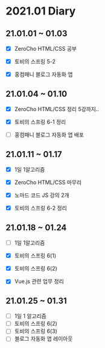 2021.01 Diary
=================

## 21.01.01 ~ 01.03

- [x] ZeroCho HTML/CSS 공부
- [x] 토비의 스프링 5-2
- [x] 홍컴패니 블로그 자동화 앱


## 21.01.04 ~ 01.10

- [x] ZeroCho HTML/CSS 정리 5강까지..
- [x] 토비의 스프링 6-1 정리
- [ ] 홍컴패니 블로그 자동화 앱 배포


## 21.01.11 ~ 01.17

- [x] 1일 1알고리즘
- [x] ZeroCho HTML/CSS 마무리
- [x] 노마드 코드 JS 강의 2개
- [x] 토비의 스프링 6-2 정리


## 21.01.18 ~ 01.24

- [ ] 1일 1알고리즘
- [x] 토비의 스프링 6(1) 
- [x] 토비의 스프링 6(2)
- [x] Vue.js 관련 업무 정리


## 21.01.25 ~ 01.31

- [ ] 1일 1 알고리즘
- [ ] 토비의 스프링 6(2)
- [ ] 토비의 스프링 6(3)
- [ ] 블로그 자동화 앱 레이아웃